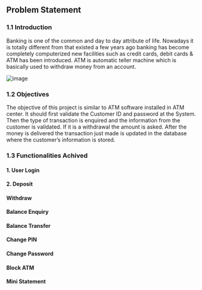 ## Problem Statement
### 1.1 Introduction
Banking is one of the common and day to day attribute of life.
Nowadays it is totally different from that existed a few years ago banking
has become completely computerized new facilities such as credit cards,
debit cards & ATM has been introduced. ATM is automatic teller
machine which is basically used to withdraw money from an account.



![image](https://user-images.githubusercontent.com/98843684/210353167-a3875fd9-c136-41d8-8973-4b3bb90cc685.png)



### 1.2 Objectives
The objective of this project is similar to ATM software installed
in ATM center. It should first validate the Customer ID and password at the System. Then the
type of transaction is enquired and the information from the customer is
validated. If it is a withdrawal the amount is asked. After the money is
delivered the transaction just made is updated in the database where the
customer’s information is stored.

### 1.3 Functionalities Achived
#### 1. User Login
#### 2. Deposit
#### Withdraw
#### Balance Enquiry
#### Balance Transfer
#### Change PIN
#### Change Password
#### Block ATM
#### Mini Statement
